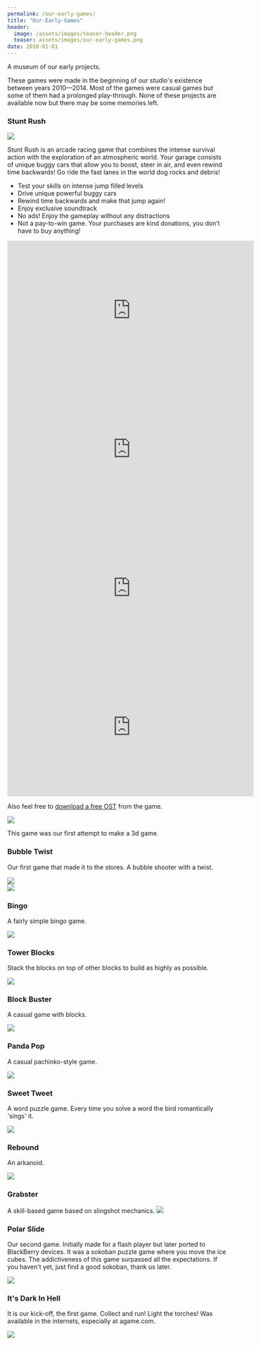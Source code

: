 ```yaml
---
permalink: /our-early-games/
title: "Our-Early-Games"
header:
  image: /assets/images/teaser-header.png
  teaser: assets/images/our-early-games.png
date: 2010-01-01
---
```


A museum of our early projects.  

These games were made in the beginning of our studio's existence between years 2010—2014. Most of the games were casual games but some of them had a prolonged play-through. None of these projects are available now but there may be some memories left.

### Stunt Rush

![](/assets/images/early-games/stunt_rush_website_pic.png)  

Stunt Rush is an arcade racing game that combines the intense survival action with the exploration of an atmospheric world. Your garage consists of unique buggy cars that allow you to boost, steer in air, and even rewind time backwards! Go ride the fast lanes in the world dog rocks and debris!  

  * Test your skills on intense jump filled levels
  * Drive unique powerful buggy cars
  * Rewind time backwards and make that jump again!
  * Enjoy exclusive soundtrack
  * No ads! Enjoy the gameplay without any distractions
  * Not a pay-to-win game. Your purchases are kind donations, you don’t have to buy anything!  

<iframe width="560" height="315" src="https://www.youtube.com/embed/vcEcihRuEx4" title="YouTube video player" frameborder="0" allow="accelerometer; autoplay; clipboard-write; encrypted-media; gyroscope; picture-in-picture" allowfullscreen></iframe>  

<iframe width="560" height="315" src="https://www.youtube.com/embed/qHBhlbhcJ4k" title="YouTube video player" frameborder="0" allow="accelerometer; autoplay; clipboard-write; encrypted-media; gyroscope; picture-in-picture" allowfullscreen></iframe>

<iframe width="560" height="315" src="https://www.youtube.com/embed/DzY1_FejezY" title="YouTube video player" frameborder="0" allow="accelerometer; autoplay; clipboard-write; encrypted-media; gyroscope; picture-in-picture" allowfullscreen></iframe>

<iframe width="560" height="315" src="https://www.youtube.com/embed/1HQjah1Ms3s" title="YouTube video player" frameborder="0" allow="accelerometer; autoplay; clipboard-write; encrypted-media; gyroscope; picture-in-picture" allowfullscreen></iframe>

Also feel free to [download a free OST](https://dustyroom.bandcamp.com/album/stunt-rush-ost) from the game.  

![](/assets/images/early-games/stunt_rush-music_cover.jpg)  

This game was our first attempt to make a 3d game.

### Bubble Twist
Our first game that made it to the stores. A bubble shooter with a twist.  

![](/assets/images/early-games/bubbletwist_thumb1.png)  
![](/assets/images/early-games/bubbletwist_page_img.png)  

### Bingo

A fairly simple bingo game.  

![](/assets/images/early-games/bingo-game-pic.png)

### Tower Blocks

Stack the blocks on top of other blocks to build as highly as possible.  

![](/assets/images/early-games/towerblocks_thumb1.png)

### Block Buster

A casual game with blocks.  

![](/assets/images/early-games/blockbuster_thumb1.png)

### Panda Pop

A casual pachinko-style game.  

![](/assets/images/early-games/pandapop_thumb1.png)

### Sweet Tweet

A word puzzle game. Every time you solve a word the bird romantically 'sings' it.  

![](/assets/images/early-games/sweettweet_thumb1.png)

### Rebound

An arkanoid.  

![](/assets/images/early-games/rebound_thumb1.png)

### Grabster

A skill-based game based on slingshot mechanics.
![](/assets/images/early-games/grabster_thumb2.png)

### Polar Slide

Our second game. Initially made for a flash player but later ported to BlackBerry devices. It was a sokoban puzzle game where you move the ice cubes. The addictiveness of this game surpassed all the expectations. If you haven't yet, just find a good sokoban, thank us later.  

![](/assets/images/early-games/polarslide_thumb1.png)  

### It's Dark In Hell

It is our kick-off, the first game. Collect and run! Light the torches! Was available in the internets, especially at agame.com.

![](/assets/images/early-games/itsdarkinhell_thumb1.png)  

